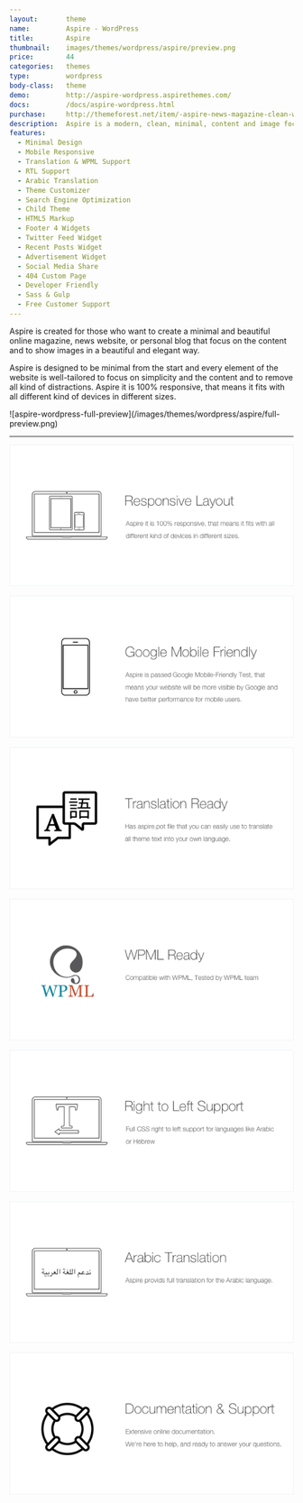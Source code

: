 ```yaml
---
layout:       theme
name:         Aspire - WordPress
title:        Aspire
thumbnail:    images/themes/wordpress/aspire/preview.png
price:        44
categories:   themes
type:         wordpress
body-class:   theme
demo:         http://aspire-wordpress.aspirethemes.com/
docs:         /docs/aspire-wordpress.html
purchase:     http://themeforest.net/item/-aspire-news-magazine-clean-wordpress-theme/15086977
description:  Aspire is a modern, clean, minimal, content and image focus theme for WordPress.
features:
  - Minimal Design
  - Mobile Responsive
  - Translation & WPML Support
  - RTL Support
  - Arabic Translation
  - Theme Customizer
  - Search Engine Optimization
  - Child Theme
  - HTML5 Markup
  - Footer 4 Widgets
  - Twitter Feed Widget
  - Recent Posts Widget
  - Advertisement Widget
  - Social Media Share
  - 404 Custom Page
  - Developer Friendly
  - Sass & Gulp
  - Free Customer Support
---
```


Aspire is created for those who want to create a minimal and beautiful online magazine, news website, or personal blog that focus on the content and to show images in a beautiful and elegant way.

Aspire is designed to be minimal from the start and every element of the website is well-tailored to focus on simplicity and the content and to remove all kind of distractions. Aspire it is 100% responsive, that means it fits with all different kind of devices in different sizes.

<div class="darker-bg-image-wrap" markdown='1'>
  ![aspire-wordpress-full-preview](/images/themes/wordpress/aspire/full-preview.png)
</div>

---

![responsive](/images/envato/wordpress/aspire/responsive.png)

![mobile-friendly](/images/envato/wordpress/aspire/mobile-friendly.png)

![translation](/images/envato/wordpress/aspire/translation.png)

![wpml-ready](/images/envato/wordpress/aspire/wpml-ready.jpg)

![rtl](/images/envato/wordpress/aspire/rtl.png)

![arabic-translation](/images/envato/wordpress/aspire/arabic-translation.png)

[![support-docs](/images/envato/wordpress/east/support-docs.png)](docs/aspire-wordpress.html)